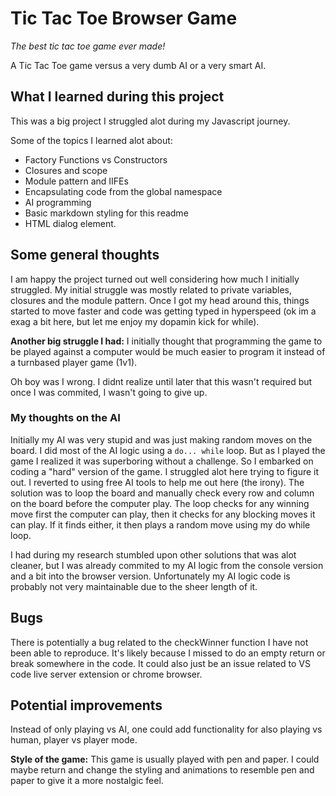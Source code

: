 # Tic Tac Toe Browser Game

_The best tic tac toe game ever made!_

A Tic Tac Toe game versus a very dumb AI or a very smart AI.

## What I learned during this project

This was a big project I struggled alot during my Javascript journey.

Some of the topics I learned alot about:

- Factory Functions vs Constructors
- Closures and scope
- Module pattern and IIFEs
- Encapsulating code from the global namespace
- AI programming
- Basic markdown styling for this readme
- HTML dialog element.

## Some general thoughts

I am happy the project turned out well considering how much I initially struggled. My initial struggle was mostly related to private variables, closures and the module pattern. Once I got my head around this, things started to move faster and code was getting typed in hyperspeed (ok im a exag a bit here, but let me enjoy my dopamin kick for while).

**Another big struggle I had:** I initially thought that programming the game to be played against a computer would be much easier to program it instead of a turnbased player game (1v1).

Oh boy was I wrong. I didnt realize until later that this wasn't required but once I was commited, I wasn't going to give up.

### My thoughts on the AI

Initially my AI was very stupid and was just making random moves on the board. I did most of the AI logic using a `do... while` loop. But as I played the game I realized it was superboring without a challenge. So I embarked on coding a "hard" version of the game. I struggled alot here trying to figure it out. I reverted to using free AI tools to help me out here (the irony). The solution was to loop the board and manually check every row and column on the board before the computer play. The loop checks for any winning move first the computer can play, then it checks for any blocking moves it can play. If it finds either, it then plays a random move using my do while loop.

I had during my research stumbled upon other solutions that was alot cleaner, but I was already commited to my AI logic from the console version and a bit into the browser version. Unfortunately my AI logic code is probably not very maintainable due to the sheer length of it.

## Bugs

There is potentially a bug related to the checkWinner function I have not been able to reproduce. It's likely because I missed to do an empty return or break somewhere in the code. It could also just be an issue related to VS code live server extension or chrome browser.

## Potential improvements

Instead of only playing vs AI, one could add functionality for also playing vs human, player vs player mode.

**Style of the game:** This game is usually played with pen and paper. I could maybe return and change the styling and animations to resemble pen and paper to give it a more nostalgic feel.
